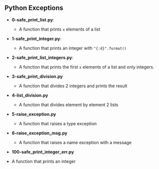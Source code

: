 ## Python Exceptions
- **0-safe_print_list.py**: 
  - A function that prints ```x``` elements of a list
  
- **1-safe_print_integer.py**: 
  -  A function that prints an integer with ```"{:d}".format()```
  
- **2-safe_print_list_integers.py**:
  - A function that prints the first ```x``` elements of a list and only integers.
  
- **3-safe_print_division.py**
  - A function that divides 2 integers and prints the result

- **4-list_division.py**
  - A function that divides element by element 2 lists

- **5-raise_exception.py**
  - A function that raises a type exception 

- **6-raise_exception_msg.py**
  - A function that raises a name exception with a message

- **100-safe_print_integer_err.py**
 - A function that prints an integer 
